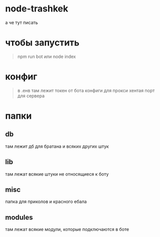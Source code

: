 # node-trashkek
а че тут писать

# чтобы запустить
> npm run bot
или
> node index

# конфиг 
> в .енв
там лежит токен от бота
конфиги для прокси хентая
порт для сервера

# папки
## db
там лежит дб для братана и всяких других штук

## lib
там лежат всякие штуки не относящиеся к боту

## misc
папка для приколов и красного ебала

## modules
там лежат всякие модули, которые подключаются в боте
